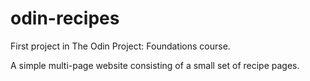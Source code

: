 # odin-recipes
First project in The Odin Project: Foundations course.

A simple multi-page website consisting of a small set of recipe pages.
